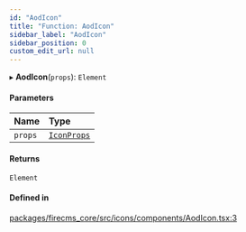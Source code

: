 ```yaml
---
id: "AodIcon"
title: "Function: AodIcon"
sidebar_label: "AodIcon"
sidebar_position: 0
custom_edit_url: null
---
```


▸ **AodIcon**(`props`): `Element`

#### Parameters

| Name | Type |
| :------ | :------ |
| `props` | [`IconProps`](../types/IconProps.md) |

#### Returns

`Element`

#### Defined in

[packages/firecms_core/src/icons/components/AodIcon.tsx:3](https://github.com/FireCMSco/firecms/blob/d45f3739/packages/firecms_core/src/icons/components/AodIcon.tsx#L3)
